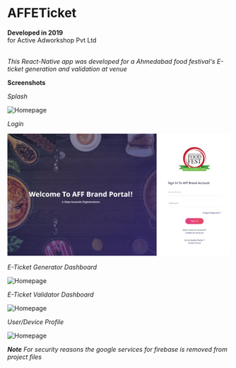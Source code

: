# AFFETicket

**Developed in 2019** <br />
for Active Adworkshop Pvt Ltd <br /><br />

*This React-Native app was developed for a Ahmedabad food festival's E-ticket generation and validation at venue*<br />

**Screenshots**

_Splash_<br />

![Homepage](https://github.com/sahilachhava/AFFBrandPortal/blob/main/screenshots/splash.png)<br />

_Login_<br />

![Homepage](https://github.com/sahilachhava/AFFBrandPortal/blob/main/screenshots/login.png)<br />

_E-Ticket Generator Dashboard_<br />

![Homepage](https://github.com/sahilachhava/AFFBrandPortal/blob/main/screenshots/generator.png)<br />

_E-Ticket Validator Dashboard_<br />

![Homepage](https://github.com/sahilachhava/AFFBrandPortal/blob/main/screenshots/validator.png)<br />

_User/Device Profile_<br />

![Homepage](https://github.com/sahilachhava/AFFBrandPortal/blob/main/screenshots/profile.png)<br />


_**Note** For security reasons the google services for firebase is removed from project files_
